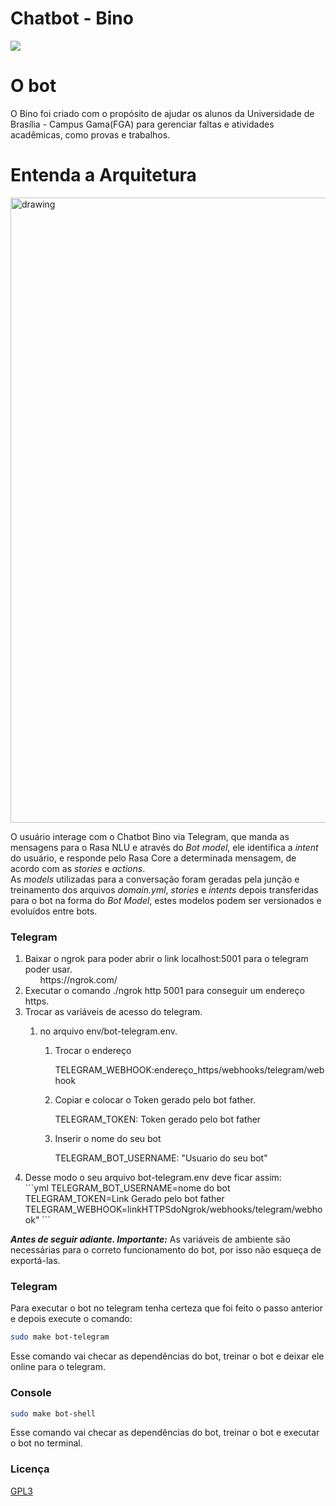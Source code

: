 
# Chatbot - Bino
<!-- badges -->
<a href="https://www.gnu.org/licenses/gpl-3.0.pt-br.html"><img src="https://img.shields.io/badge/licence-GPL3-green.svg"/></a>

# O bot

O Bino foi criado com o propósito de ajudar os alunos da Universidade de Brasília - Campus Gama(FGA) para gerenciar faltas e atividades acadêmicas, como provas e trabalhos.

# Entenda a Arquitetura
<img src="https://i.imgur.com/zpn7hFT.png" alt="drawing" width="1000"/>

O usuário interage com o Chatbot Bino via Telegram,  que manda as mensagens para o Rasa NLU e através do *Bot model*, ele identifica a *intent* do usuário, e responde pelo Rasa Core a determinada mensagem, de acordo com as *stories* e *actions*.  
As *models* utilizadas para a conversação foram geradas pela junção e treinamento dos arquivos <i>domain.yml</i>, *stories* e *intents* depois transferidas para o bot na forma do *Bot Model*, estes
modelos podem ser versionados e evoluídos entre bots.  

### Telegram
<ol>     
  <li>Baixar o ngrok para poder abrir o link localhost:5001 para o telegram poder usar.
            <ul type="none"> 
            <li>https://ngrok.com/</li>
            </ul>
    </li>
  <li>Executar o comando ./ngrok http 5001 para conseguir um endereço https.</li>
  <li>Trocar as variáveis de acesso do telegram.</li>
      <ol>
          <li>no arquivo env/bot-telegram.env.</li>
              <ol>
                    <li>Trocar o endereço
                            <p>TELEGRAM_WEBHOOK:endereço_https/webhooks/telegram/webhook</p>
                   </li>
                    <li>Copiar e colocar o Token gerado pelo bot father.</li>
                            <p>TELEGRAM_TOKEN: Token gerado pelo bot father</p>
                    <li>Inserir o nome do seu bot</li>
                            <p>TELEGRAM_BOT_USERNAME: "Usuario do seu bot"</li>
                </ol>
        </ol>
    <li> Desse modo o seu arquivo bot-telegram.env deve ficar assim:</li>
        ```yml
        TELEGRAM_BOT_USERNAME=nome do bot
        TELEGRAM_TOKEN=Link Gerado pelo bot father
        TELEGRAM_WEBHOOK=linkHTTPSdoNgrok/webhooks/telegram/webhook"
        ```
</ol>

<strong><em>Antes de seguir adiante. Importante:</strong></em> As variáveis de ambiente são necessárias para o correto funcionamento do bot, por isso não esqueça de exportá-las.
### Telegram
Para executar o bot no telegram tenha certeza que foi feito o passo anterior e depois execute o comando:

```sh
sudo make bot-telegram
```
Esse comando vai checar as dependências do bot, treinar o bot e deixar ele online para o telegram.

### Console

```sh
sudo make bot-shell
```
Esse comando vai checar as dependências do bot, treinar o bot e executar o bot no terminal.

### Licença

[GPL3](https://github.com/ChatBot-Bino/Chatbot-Bino/blob/master/LICENSE)
